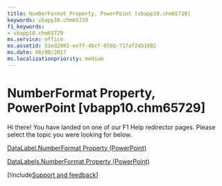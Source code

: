 ```yaml
---
title: NumberFormat Property, PowerPoint [vbapp10.chm65729]
keywords: vbapp10.chm65729
f1_keywords:
- vbapp10.chm65729
ms.service: office
ms.assetid: 51ed2963-ee7f-4bcf-856b-717af2451882
ms.date: 06/08/2017
ms.localizationpriority: medium
---
```



# NumberFormat Property, PowerPoint [vbapp10.chm65729]

Hi there! You have landed on one of our F1 Help redirector pages. Please select the topic you were looking for below.

[DataLabel.NumberFormat Property (PowerPoint)](https://msdn.microsoft.com/library/b19a87fb-3a20-dc56-2bb0-1e606e9a765c%28Office.15%29.aspx)

[DataLabels.NumberFormat Property (PowerPoint)](https://msdn.microsoft.com/library/5007f141-9ed1-1337-d8b9-9d28903db7ce%28Office.15%29.aspx)

[!include[Support and feedback](~/includes/feedback-boilerplate.md)]